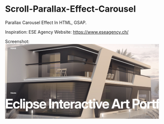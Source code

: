 # Scroll-Parallax-Effect-Carousel

Parallax Carousel Effect In HTML, GSAP.

Inspiration: ESE Agency
Website: https://www.eseagency.ch/

Screenshot:
![Screenshot](assets/screenshot.png)

